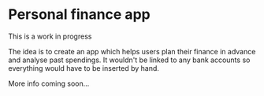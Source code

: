 # Personal finance app
This is a work in progress

The idea is to create an app which helps users plan their finance in advance and analyse past spendings. It wouldn't be linked to any bank accounts so everything would have to be inserted by hand.

More info coming soon...
